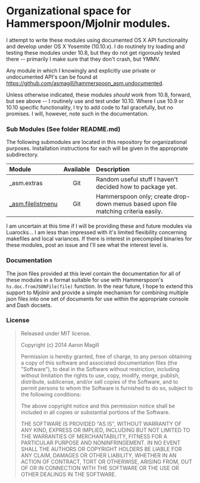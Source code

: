 Organizational space for Hammerspoon/Mjolnir modules.
=====================================================

I attempt to write these modules using documented OS X API functionality and develop under OS X Yosemite (10.10.x).  I do routinely try loading and testing these modules under 10.8, but they do not get rigorously tested there -- primarily I make sure that they don't crash, but YMMV.

Any module in which I knowingly and explicitly use private or undocumented API's can be found at https://github.com/asmagill/hammerspoon_asm.undocumented.

Unless otherwise indicated, these modules *should* work from 10.8, forward, but see above -- I routinely use and test under 10.10.  Where I use 10.9 or 10.10 specific functionality, I try to add code to fail gracefully, but no promises.  I will, however, note such in the documentation.

### Sub Modules (See folder README.md)
The following submodules are located in this repository for organizational purposes.  Installation instructions for each will be given in the appropriate subdirectory.

|Module         | Available | Description                                                                |
|:--------------|:---------:|:---------------------------------------------------------------------------|
|_asm.extras    | Git       | Random useful stuff I haven't decided how to package yet.                  |
|[_asm.filelistmenu](https://github.com/asmagill/hammerspoon_filelistmenu) | Git | Hammerspoon only; create drop-down menus based upon file matching criteria easily. |

I am uncertain at this time if I will be providing these and future modules via Luarocks... I am less than impressed with it's limited flexibility concerning makefiles and local variances.  If there is interest in precompiled binaries for these modules, post an issue and I'll see what the interest level is.

### Documentation

The json files provided at this level contain the documentation for all of these modules in a format suitable for use with Hammerspoon's `hs.doc.fromJSONFile(file)` function.  In the near future, I hope to extend this support to Mjolnir and provide a simple mechanism for combining multiple json files into one set of documents for use within the appropriate console and Dash docsets.

### License

> Released under MIT license.
>
> Copyright (c) 2014 Aaron Magill
>
> Permission is hereby granted, free of charge, to any person obtaining a copy of this software and associated documentation files (the "Software"), to deal in the Software without restriction, including without limitation the rights to use, copy, modify, merge, publish, distribute, sublicense, and/or sell copies of the Software, and to permit persons to whom the Software is furnished to do so, subject to the following conditions:
>
> The above copyright notice and this permission notice shall be included in all copies or substantial portions of the Software.
>
> THE SOFTWARE IS PROVIDED "AS IS", WITHOUT WARRANTY OF ANY KIND, EXPRESS OR IMPLIED, INCLUDING BUT NOT LIMITED TO THE WARRANTIES OF MERCHANTABILITY, FITNESS FOR A PARTICULAR PURPOSE AND NONINFRINGEMENT. IN NO EVENT SHALL THE AUTHORS OR COPYRIGHT HOLDERS BE LIABLE FOR ANY CLAIM, DAMAGES OR OTHER LIABILITY, WHETHER IN AN ACTION OF CONTRACT, TORT OR OTHERWISE, ARISING FROM, OUT OF OR IN CONNECTION WITH THE SOFTWARE OR THE USE OR OTHER DEALINGS IN THE SOFTWARE.
>

